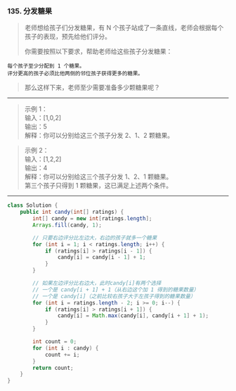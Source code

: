 ### 135. 分发糖果

>老师想给孩子们分发糖果，有 N 个孩子站成了一条直线，老师会根据每个孩子的表现，预先给他们评分。
>
>你需要按照以下要求，帮助老师给这些孩子分发糖果：

    每个孩子至少分配到 1 个糖果。
    评分更高的孩子必须比他两侧的邻位孩子获得更多的糖果。

>那么这样下来，老师至少需要准备多少颗糖果呢？
***
>示例 1：  
>输入：[1,0,2]  
>输出：5  
>解释：你可以分别给这三个孩子分发 2、1、2 颗糖果。  

>示例 2：  
>输入：[1,2,2]  
>输出：4  
>解释：你可以分别给这三个孩子分发 1、2、1 颗糖果。  
>     第三个孩子只得到 1 颗糖果，这已满足上述两个条件。  
***
```java
class Solution {
    public int candy(int[] ratings) {
        int[] candy = new int[ratings.length];
        Arrays.fill(candy, 1);

        // 只要右边评分比左边大，右边的孩子就多一个糖果
        for (int i = 1; i < ratings.length; i++) {
            if (ratings[i] > ratings[i - 1]) {
                candy[i] = candy[i - 1] + 1;
            }
        }

        // 如果左边评分比右边大，此时candy[i]有两个选择
        // 一个是 candy[i + 1] + 1（从右边这个加 1 得到的糖果数量）
        // 一个是 candy[i]（之前比较右孩子大于左孩子得到的糖果数量）
        for (int i = ratings.length - 2; i >= 0; i--) {
            if (ratings[i] > ratings[i + 1]) {
                candy[i] = Math.max(candy[i], candy[i + 1] + 1);
            }
        }

        int count = 0;
        for (int i : candy) {
            count += i;
        }
        return count;
    }
}
```

